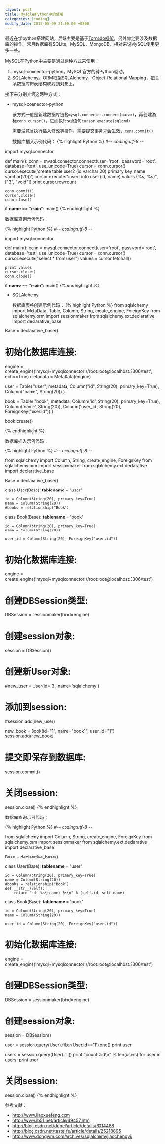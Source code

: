 ```yaml
---
layout: post
title: Mysql在Python中的使用
categories: [coding]
modify_date: 2015-05-09 21:00:00 +0800
---
```


最近在学python搭建网站，后端主要是基于[Tornado框架](http://demo.pythoner.com/itt2zh/index.html)，另外肯定要涉及数据库的操作。常用数据库有SQLite，MySQL，MongoDB，相对来说MySQL使用更多一些。

MySQL在Python中主要是通过两种方式来使用：

1. mysql-connector-python。MySQL官方的纯Python驱动。
2. SQLAlchemy。ORM框架SQLAlchemy，Object-Relational Mapping，把关系数据库的表结构映射到对象上。


接下来分别介绍这两种方式：

* mysql-connector-python

  该方式一般是新建数据库链接`mysql.connector.connect(param)`，再创建游标`conn.cursor()`，进而执行sql语句`cursor.execute(sqlcmd)`

  需要注意当执行插入修改等操作，需要提交事务才会生效，`conn.commit()`

  数据库插入示例代码：
{% highlight Python %}
#-*- coding:utf-8 -*-

import mysql.connector

def main():
    conn = mysql.connector.connect(user='root', password='root', database='test', use_unicode=True)
    cursor = conn.cursor()
    cursor.execute('create table user2 (id varchar(20) primary key, name varchar(20))')
    cursor.execute("insert into user (id, name) values (%s, %s)", ["3", "void"])
    print cursor.rowcount

    conn.commit()
    cursor.close()
    conn.close()

if __name__ == "__main__":
    main()
{% endhighlight %}

  数据库查询示例代码：

{% highlight Python %}
#-*- coding:utf-8 -*-

import mysql.connector

def main():
    conn = mysql.connector.connect(user='root', password='root', database='test', use_unicode=True)
    cursor = conn.cursor()
    cursor.execute("select * from user")
    values = cursor.fetchall()

    print values
    cursor.close()
    conn.close()

if __name__ == "__main__":
    main()
{% endhighlight %}


* SQLAlchemy
	
  数据库表格创建示例代码：
{% highlight Python %}
from sqlalchemy import MetaData, Table, Column, String, create_engine, ForeignKey
from sqlalchemy.orm import sessionmaker
from sqlalchemy.ext.declarative import declarative_base

Base = declarative_base()
# 初始化数据库连接:
engine = create_engine('mysql+mysqlconnector://root:root@localhost:3306/test', echo=True)
metadata = MetaData(engine)

user = Table(
    "user", metadata,
    Column("id", String(20), primary_key=True),
    Column("name", String(20))
    )


book = Table(
    "book", metadata,
    Column('id', String(20), primary_key=True),
    Column('name', String(20)),
    Column('user_id', String(20), ForeignKey("user.id"))
    )


book.create()

{% endhighlight %}

  数据库插入示例代码：

{% highlight Python %}
#-*- coding:utf-8 -*-

from sqlalchemy import Column, String, create_engine, ForeignKey
from sqlalchemy.orm import sessionmaker
from sqlalchemy.ext.declarative import declarative_base

Base = declarative_base()

class User(Base):
    __tablename__ = "user"

    id = Column(String(20), primary_key=True)
    name = Column(String(20))
    #books = relationship("Book")

class Book(Base):
    __tablename__ = 'book'

    id = Column(String(20), primary_key=True)
    name = Column(String(20))

    user_id = Column(String(20), ForeignKey("user.id"))

# 初始化数据库连接:
engine = create_engine('mysql+mysqlconnector://root:root@localhost:3306/test')
# 创建DBSession类型:
DBSession = sessionmaker(bind=engine)

# 创建session对象:
session = DBSession()
# 创建新User对象:
#new_user = User(id='3', name='sqlalchemy')
# 添加到session:
#session.add(new_user)

new_book = Book(id="1", name="book1", user_id="1")
session.add(new_book)

# 提交即保存到数据库:
session.commit()
# 关闭session:
session.close()
{% endhighlight %}

  数据库查询示例代码：

{% highlight Python %}
#-*- coding:utf-8 -*-

from sqlalchemy import Column, String, create_engine, ForeignKey
from sqlalchemy.orm import sessionmaker
from sqlalchemy.ext.declarative import declarative_base

Base = declarative_base()

class User(Base):
    __tablename__ = "user"

    id = Column(String(20), primary_key=True)
    name = Column(String(20))
    #books = relationship("Book")
    def __str__(self):
        return "id: %s\tname: %s\n" % (self.id, self.name)

class Book(Base):
    __tablename__ = 'book'

    id = Column(String(20), primary_key=True)
    name = Column(String(20))

    user_id = Column(String(20), ForeignKey("user.id"))

# 初始化数据库连接:
engine = create_engine('mysql+mysqlconnector://root:root@localhost:3306/test')
# 创建DBSession类型:
DBSession = sessionmaker(bind=engine)

# 创建session对象:
session = DBSession()

user = session.query(User).filter(User.id=='1').one()
print user

users = session.query(User).all()
print "count %d\n" % len(users)
for user in users:
    print user    

# 关闭session:
session.close()
{% endhighlight %}


参考文献：

* http://www.liaoxuefeng.com
* http://www.jb51.net/article/49457.htm
* http://blog.csdn.net/dupei/article/details/6014488
* http://blog.csdn.net/tastelife/article/details/25218895
* http://www.dongwm.com/archives/sqlalchemyjiaochengyi/